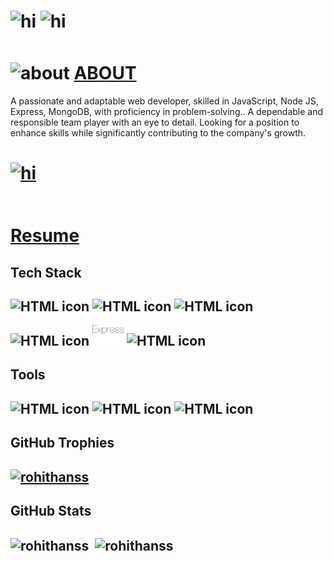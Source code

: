 # <img src='https://i.imgur.com/tSg8DkZ.png' style="height:100px; margin:0 0 10px 0" alt='hi'> <img src='https://i.imgur.com/RWtkQe0.gif' style="height:100px;" alt='hi'>

<!-- ![Profile views](https://gpvc.arturio.dev/rohithanss) -->

# <img src="https://i.imgur.com/OdGds93.png" alt="about" style="height:50px" />  [ABOUT](https://rohithanss.github.io)

A passionate and adaptable web developer, skilled in JavaScript, Node JS, Express, MongoDB, with proficiency in problem-solving.. A dependable and responsible team   player with an eye to detail. Looking for a position to enhance skills while significantly contributing to the company's growth. 

# <a href="https://rohithanss.github.io" target="_blank" style="height:100px; display:block;"> <img src='https://i.imgur.com/gZeGoUc.png' style="height:50px;" alt='hi'> <a/>  [Resume](https://drive.google.com/file/d/1KgSS-PqvQ1po2f-xC0nlN2TlEEy5MewN/view?usp=share_link)
  
<h2>Tech Stack<h2/>
  
<img src="https://cdn-icons-png.flaticon.com/512/732/732212.png" style="width:50px" alt="HTML icon"/>
<img src="https://cdn-icons-png.flaticon.com/512/732/732190.png" style="width:50px" alt="HTML icon"/>
<img src="https://cdn-icons-png.flaticon.com/512/5968/5968292.png" style="width:50px" alt="HTML icon"/>
<img src="https://www.vectorlogo.zone/logos/nodejs/nodejs-icon.svg" style="width:50px" alt="HTML icon"/>
<img src="https://raw.githubusercontent.com/github/explore/80688e429a7d4ef2fca1e82350fe8e3517d3494d/topics/express/express.png" style="width:50px" alt="HTML icon"/>
<img src="https://cdn.icon-icons.com/icons2/2415/PNG/512/mongodb_original_wordmark_logo_icon_146425.png" style="width:50px" alt="HTML icon"/>

<h2>Tools<h2/>

<img src="https://upload.wikimedia.org/wikipedia/commons/thumb/9/9a/Visual_Studio_Code_1.35_icon.svg/768px-Visual_Studio_Code_1.35_icon.svg.png?20210804221519" style="width:50px" alt="HTML icon"/>
<img src="https://git-scm.com/images/logos/logomark-orange@2x.png" style="width:50px" alt="HTML icon"/>
<img src="https://github.githubassets.com/images/modules/logos_page/GitHub-Mark.png" style="width:50px" alt="HTML icon"/>

<h2> GitHub Trophies <h2/>
  
<p align="left"> <a href="https://github.com/ryo-ma/github-profile-trophy"><img src="https://github-profile-trophy.vercel.app/?username=rohithanss" alt="rohithanss" /></a> </p>
  
<h2> GitHub Stats <h2/>
  
<img align="center" src="https://github-readme-stats.vercel.app/api?username=rohithanss&show_icons=true&locale=en" alt="rohithanss" style="margin-right:10px; width:45%"/><img align="center" src="https://github-readme-streak-stats.herokuapp.com/?user=rohithanss&" alt="rohithanss" style="width:45%"/>
